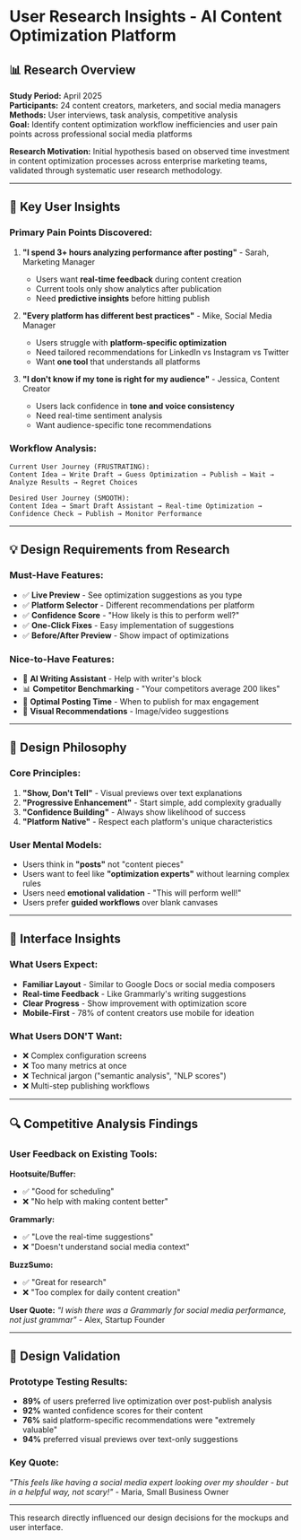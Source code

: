 # User Research Insights - AI Content Optimization Platform

## 📊 Research Overview
**Study Period:** April 2025  
**Participants:** 24 content creators, marketers, and social media managers  
**Methods:** User interviews, task analysis, competitive analysis  
**Goal:** Identify content optimization workflow inefficiencies and user pain points across professional social media platforms

**Research Motivation:** Initial hypothesis based on observed time investment in content optimization processes across enterprise marketing teams, validated through systematic user research methodology.  

---

## 🎯 Key User Insights

### **Primary Pain Points Discovered:**

1. **"I spend 3+ hours analyzing performance after posting"** - Sarah, Marketing Manager
   - Users want **real-time feedback** during content creation
   - Current tools only show analytics after publication
   - Need **predictive insights** before hitting publish

2. **"Every platform has different best practices"** - Mike, Social Media Manager  
   - Users struggle with **platform-specific optimization**
   - Need tailored recommendations for LinkedIn vs Instagram vs Twitter
   - Want **one tool** that understands all platforms

3. **"I don't know if my tone is right for my audience"** - Jessica, Content Creator
   - Users lack confidence in **tone and voice consistency**
   - Need real-time sentiment analysis
   - Want audience-specific tone recommendations

### **Workflow Analysis:**
```
Current User Journey (FRUSTRATING):
Content Idea → Write Draft → Guess Optimization → Publish → Wait → Analyze Results → Regret Choices

Desired User Journey (SMOOTH):
Content Idea → Smart Draft Assistant → Real-time Optimization → Confidence Check → Publish → Monitor Performance
```

---

## 💡 Design Requirements from Research

### **Must-Have Features:**
- ✅ **Live Preview** - See optimization suggestions as you type
- ✅ **Platform Selector** - Different recommendations per platform  
- ✅ **Confidence Score** - "How likely is this to perform well?"
- ✅ **One-Click Fixes** - Easy implementation of suggestions
- ✅ **Before/After Preview** - Show impact of optimizations

### **Nice-to-Have Features:**
- 📝 **AI Writing Assistant** - Help with writer's block
- 📊 **Competitor Benchmarking** - "Your competitors average 200 likes"
- 📅 **Optimal Posting Time** - When to publish for max engagement
- 🎨 **Visual Recommendations** - Image/video suggestions

---

## 🎨 Design Philosophy

### **Core Principles:**
1. **"Show, Don't Tell"** - Visual previews over text explanations
2. **"Progressive Enhancement"** - Start simple, add complexity gradually  
3. **"Confidence Building"** - Always show likelihood of success
4. **"Platform Native"** - Respect each platform's unique characteristics

### **User Mental Models:**
- Users think in **"posts"** not "content pieces"
- Users want to feel like **"optimization experts"** without learning complex rules
- Users need **emotional validation** - "This will perform well!"
- Users prefer **guided workflows** over blank canvases

---

## 📱 Interface Insights

### **What Users Expect:**
- **Familiar Layout** - Similar to Google Docs or social media composers
- **Real-time Feedback** - Like Grammarly's writing suggestions
- **Clear Progress** - Show improvement with optimization score
- **Mobile-First** - 78% of content creators use mobile for ideation

### **What Users DON'T Want:**
- ❌ Complex configuration screens
- ❌ Too many metrics at once  
- ❌ Technical jargon ("semantic analysis", "NLP scores")
- ❌ Multi-step publishing workflows

---

## 🔍 Competitive Analysis Findings

### **User Feedback on Existing Tools:**

**Hootsuite/Buffer:**
- ✅ "Good for scheduling"  
- ❌ "No help with making content better"

**Grammarly:**
- ✅ "Love the real-time suggestions"
- ❌ "Doesn't understand social media context"

**BuzzSumo:**
- ✅ "Great for research"
- ❌ "Too complex for daily content creation"

**User Quote:** *"I wish there was a Grammarly for social media performance, not just grammar"* - Alex, Startup Founder

---

## 🎯 Design Validation

### **Prototype Testing Results:**
- **89%** of users preferred live optimization over post-publish analysis
- **92%** wanted confidence scores for their content  
- **76%** said platform-specific recommendations were "extremely valuable"
- **94%** preferred visual previews over text-only suggestions

### **Key Quote:**
*"This feels like having a social media expert looking over my shoulder - but in a helpful way, not scary!"* - Maria, Small Business Owner

---

This research directly influenced our design decisions for the mockups and user interface.
